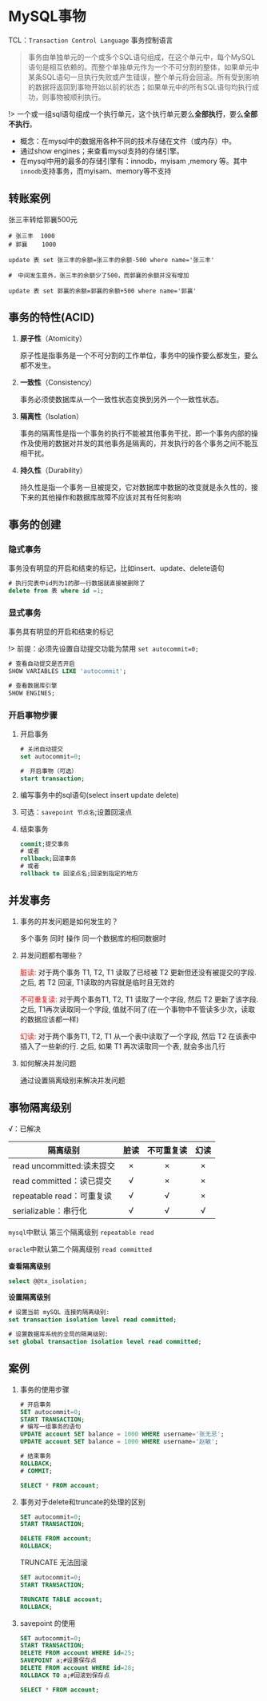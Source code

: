 # MySQL事物

TCL：`Transaction Control Language` 事务控制语言

> 事务由单独单元的一个或多个SQL语句组成，在这个单元中，每个MySQL语句是相互依赖的。而整个单独单元作为一个不可分割的整体，如果单元中某条SQL语句一旦执行失败或产生错误，整个单元将会回滚。所有受到影响的数据将返回到事物开始以前的状态；如果单元中的所有SQL语句均执行成功，则事物被顺利执行。

!> 一个或一组sql语句组成一个执行单元，这个执行单元要么**全部执行**，要么**全部不执行**。

- 概念：在mysql中的数据用各种不同的技术存储在文件（或内存）中。
- 通过show engines；来查看mysql支持的存储引擎。
- 在mysql中用的最多的存储引擎有：innodb，myisam ,memory 等。其中`innodb`支持事务，而myisam、memory等不支持

## 转账案例

张三丰转给郭襄500元

```
# 张三丰  1000
# 郭襄	1000

update 表 set 张三丰的余额=张三丰的余额-500 where name='张三丰'

#　中间发生意外，张三丰的余额少了500，而郭襄的余额并没有增加

update 表 set 郭襄的余额=郭襄的余额+500 where name='郭襄'
```



## 事务的特性(ACID)

1. **原子性**（Atomicity）

   原子性是指事务是一个不可分割的工作单位，事务中的操作要么都发生，要么都不发生。

2. **一致性**（Consistency）

   事务必须使数据库从一个一致性状态变换到另外一个一致性状态。

3. **隔离性**（Isolation）

   事务的隔离性是指一个事务的执行不能被其他事务干扰，即一个事务内部的操作及使用的数据对并发的其他事务是隔离的，并发执行的各个事务之间不能互相干扰。

4. **持久性**（Durability）

   持久性是指一个事务一旦被提交，它对数据库中数据的改变就是永久性的，接下来的其他操作和数据库故障不应该对其有任何影响

## 事务的创建

### 隐式事务

事务没有明显的开启和结束的标记，比如insert、update、delete语句

``` sql
# 执行完表中id列为1的那一行数据就直接被删除了
delete from 表 where id =1;
```

### 显式事务

事务具有明显的开启和结束的标记

!> 前提：必须先设置自动提交功能为禁用 `set autocommit=0;`



``` sql
# 查看自动提交是否开启
SHOW VARIABLES LIKE 'autocommit';

# 查看数据库引擎
SHOW ENGINES;
```



### 开启事物步骤

1. 开启事务

   ``` sql
   # 关闭自动提交
   set autocommit=0;
   
   #　开启事物（可选）
   start transaction;
   ```

   

2. 编写事务中的sql语句(select insert update delete)

3. 可选：`savepoint 节点名`;设置回滚点

4. 结束事务

   ``` sql
   commit;提交事务
   # 或者
   rollback;回滚事务
   # 或者
   rollback to 回滚点名;回滚到指定的地方
   ```

   

## 并发事务

1. 事务的并发问题是如何发生的？

   多个事务 同时 操作 同一个数据库的相同数据时

2. 并发问题都有哪些？

   <span style='color: red'>脏读: </span> 对于两个事务 T1, T2, T1 读取了已经被 T2 更新但还没有被提交的字段. 之后, 若 T2 回滚, T1读取的内容就是临时且无效的

   <span style='color: red'>不可重复读: </span> 对于两个事务T1, T2, T1 读取了一个字段, 然后 T2 更新了该字段. 
   之后, T1再次读取同一个字段, 值就不同了(在一个事物中不管读多少次，读取的数据应该都一样)

   <span style='color: red'>幻读: </span> 对于两个事务T1, T2, T1 从一个表中读取了一个字段, 然后 T2 在该表中插入了一些新的行. 之后, 如果 T1 再次读取同一个表, 就会多出几行

3. 如何解决并发问题

   通过设置隔离级别来解决并发问题

## 事物隔离级别

√：已解决

| 隔离级别                  | 脏读 | 不可重复读 | 幻读 |
| ------------------------- | :--: | :--------: | :--: |
| read uncommitted:读未提交 |  ×   |     ×      |  ×   |
| read committed：读已提交  |  √   |     ×      |  ×   |
| repeatable read：可重复读 |  √   |     √      |  ×   |
| serializable：串行化      |  √   |     √      |  √   |

`mysql`中默认 第三个隔离级别 `repeatable read`

`oracle`中默认第二个隔离级别 `read committed`

**查看隔离级别**

``` sql
select @@tx_isolation;
```

**设置隔离级别**

``` sql
# 设置当前 mySQL 连接的隔离级别: 
set transaction isolation level read committed;

# 设置数据库系统的全局的隔离级别:
set global transaction isolation level read committed;
```

## 案例

1. 事务的使用步骤

   ``` sql
   # 开启事务
   SET autocommit=0;
   START TRANSACTION;
   # 编写一组事务的语句
   UPDATE account SET balance = 1000 WHERE username='张无忌';
   UPDATE account SET balance = 1000 WHERE username='赵敏';
   
   # 结束事务
   ROLLBACK;
   # COMMIT;
   
   SELECT * FROM account;
   ```

2. 事务对于delete和truncate的处理的区别

   ``` sql
   SET autocommit=0;
   START TRANSACTION;
   
   DELETE FROM account;
   ROLLBACK;
   ```

   TRUNCATE 无法回滚

   ``` sql
   SET autocommit=0;
   START TRANSACTION;
   
   TRUNCATE TABLE account;
   ROLLBACK;
   ```

3. savepoint 的使用

   ``` sql
   SET autocommit=0;
   START TRANSACTION;
   DELETE FROM account WHERE id=25;
   SAVEPOINT a;#设置保存点
   DELETE FROM account WHERE id=28;
   ROLLBACK TO a;#回滚到保存点
   
   SELECT * FROM account;
   ```

   

   

